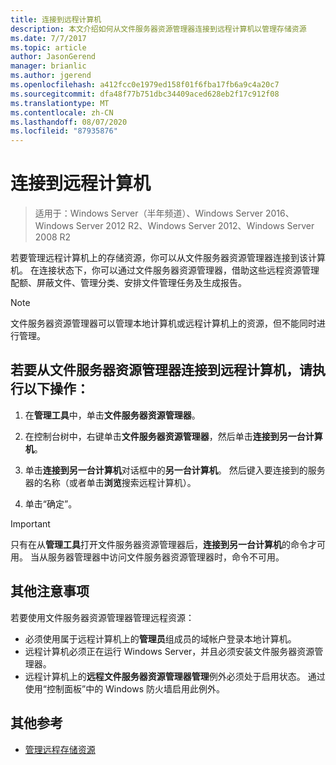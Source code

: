 ```yaml
---
title: 连接到远程计算机
description: 本文介绍如何从文件服务器资源管理器连接到远程计算机以管理存储资源
ms.date: 7/7/2017
ms.topic: article
author: JasonGerend
manager: brianlic
ms.author: jgerend
ms.openlocfilehash: a412fcc0e1979ed158f01f6fba17fb6a9c4a20c7
ms.sourcegitcommit: dfa48f77b751dbc34409aced628eb2f17c912f08
ms.translationtype: MT
ms.contentlocale: zh-CN
ms.lasthandoff: 08/07/2020
ms.locfileid: "87935876"
---
```

# <a name="connect-to-a-remote-computer"></a>连接到远程计算机

> 适用于：Windows Server（半年频道）、Windows Server 2016、Windows Server 2012 R2、Windows Server 2012、Windows Server 2008 R2

若要管理远程计算机上的存储资源，你可以从文件服务器资源管理器连接到该计算机。 在连接状态下，你可以通过文件服务器资源管理器，借助这些远程资源管理配额、屏蔽文件、管理分类、安排文件管理任务及生成报告。

> [!Note]
> 文件服务器资源管理器可以管理本地计算机或远程计算机上的资源，但不能同时进行管理。

## <a name="to-connect-to-a-remote-computer-from-file-server-resource-manager"></a>若要从文件服务器资源管理器连接到远程计算机，请执行以下操作：

1.  在**管理工具**中，单击**文件服务器资源管理器**。

2.  在控制台树中，右键单击**文件服务器资源管理器**，然后单击**连接到另一台计算机**。

3.  单击**连接到另一台计算机**对话框中的**另一台计算机**。 然后键入要连接到的服务器的名称（或者单击**浏览**搜索远程计算机）。

4.  单击“确定”。

> [!Important]
> 只有在从**管理工具**打开文件服务器资源管理器后，**连接到另一台计算机**的命令才可用。 当从服务器管理器中访问文件服务器资源管理器时，命令不可用。

## <a name="additional-considerations"></a>其他注意事项

若要使用文件服务器资源管理器管理远程资源：

-   必须使用属于远程计算机上的**管理员**组成员的域帐户登录本地计算机。
-   远程计算机必须正在运行 Windows Server，并且必须安装文件服务器资源管理器。
-   远程计算机上的**远程文件服务器资源管理器管理**例外必须处于启用状态。 通过使用“控制面板”中的 Windows 防火墙启用此例外。

## <a name="additional-references"></a>其他参考

-   [管理远程存储资源](managing-remote-storage-resources.md)